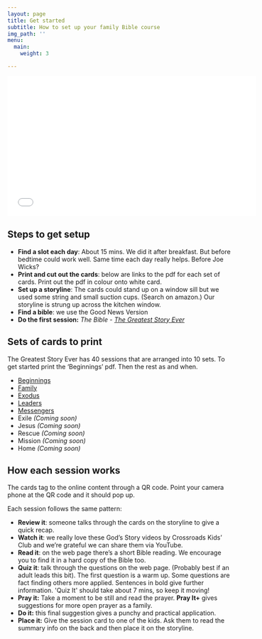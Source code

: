 ```yaml
---
layout: page
title: Get started
subtitle: How to set up your family Bible course
img_path: ''
menu:
  main:
    weight: 3

---
```

<iframe width="560" height="315" src="[https://www.youtube.com/embed/kJxWGBIb_us](https://www.youtube.com/embed/kJxWGBIb_us "https://www.youtube.com/embed/kJxWGBIb_us")" frameborder="0" allow="accelerometer; autoplay; encrypted-media; gyroscope; picture-in-picture" allowfullscreen></iframe>

## Steps to get setup

* **Find a slot each day**: About 15 mins. We did it after breakfast. But before bedtime could work well. Same time each day really helps. Before Joe Wicks?
* **Print and cut out the cards**: below are links to the pdf for each set of cards. Print out the pdf in colour onto white card.
* **Set up a storyline**: The cards could stand up on a window sill but we used some string and small suction cups. (Search on amazon.) Our storyline is strung up across the kitchen window.
* **Find a bible**: we use the Good News Version
* **Do the first session:** _The Bible -_ [_The Greatest Story Ever_](/stories/intro/)

## Sets of cards to print

The Greatest Story Ever has 40 sessions that are arranged into 10 sets. To get started print the ‘Beginnings’ pdf. Then the rest as and when.

* [Beginnings](/uploads/set_beginnings.pdf "Beginnings")
* [Family](/uploads/set_family.pdf "Family")
* [Exodus](/uploads/set_exodus.pdf "Exodus")
* [Leaders](/uploads/set_leaders.pdf "Leaders")
* [Messengers](/uploads/set_messengers.pdf "Messengers")
* Exile _(Coming soon)_
* Jesus _(Coming soon)_
* Rescue _(Coming soon)_
* Mission _(Coming soon)_
* Home _(Coming soon)_

## How each session works

The cards tag to the online content through a QR code. Point your camera phone at the QR code and it should pop up.

Each session follows the same pattern:

* **Review it**: someone talks through the cards on the storyline to give a quick recap.
* **Watch it**: we really love these God’s Story videos by Crossroads Kids’ Club and we’re grateful we can share them via YouTube.
* **Read it**: on the web page there’s a short Bible reading. We encourage you to find it in a hard copy of the Bible too.
* **Quiz it**: talk through the questions on the web page. (Probably best if an adult leads this bit). The first question is a warm up. Some questions are fact finding others more applied. Sentences in bold give further information. 'Quiz It' should take about 7 mins, so keep it moving!
* **Pray it:** Take a moment to be still and read the prayer. **Pray It+** gives suggestions for more open prayer as a family.
* **Do it:** this final suggestion gives a punchy and practical application.
* **Place it:** Give the session card to one of the kids. Ask them to read the summary info on the back and then place it on the storyline.